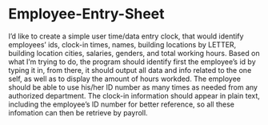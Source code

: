 # Employee-Entry-Sheet
I’d like to create a simple user time/data entry clock, that would identify employees’ ids, clock-in times, names, building locations by LETTER, building location cities, salaries, genders, and total working hours. Based on what I’m trying to do, the program should identify first the employee’s id by typing it in, from there, it should output all data and info related to the one self, as well as to display the amount of hours workded. The employee should be able to use his/her ID number as many times as needed from any authorized department. The clock-in information should appear in plain text, including the employee’s ID number for better reference, so all these infomation can then be retrieve by payroll. 
